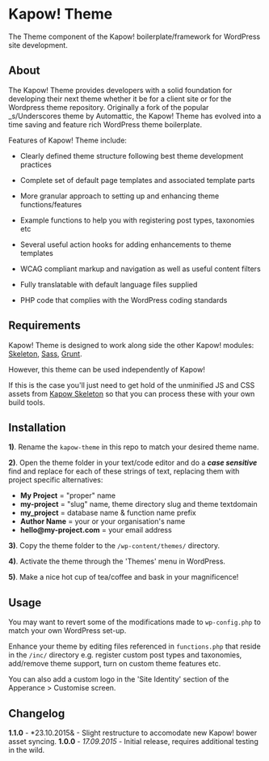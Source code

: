 # Kapow! Theme

The Theme component of the Kapow! boilerplate/framework for WordPress site development.

## About

The Kapow! Theme provides developers with a solid foundation for developing their next theme whether it be for a client site or for the Wordpress theme repository. Originally a fork of the popular _s/Underscores theme by Automattic, the Kapow! Theme has evolved into a time saving and feature rich WordPress theme boilerplate.

Features of Kapow! Theme include:

- Clearly defined theme structure following best theme development practices

- Complete set of default page templates and associated template parts

- More granular approach to setting up and enhancing theme functions/features

- Example functions to help you with registering post types, taxonomies etc

- Several useful action hooks for adding enhancements to theme templates

- WCAG compliant markup and navigation as well as useful content filters

- Fully translatable with default language files supplied

- PHP code that complies with the WordPress coding standards

## Requirements

Kapow! Theme is designed to work along side the other Kapow! modules: [Skeleton](https://github.com/mkdo/kapow-skeleton), [Sass](https://github.com/mkdo/kapow-sass), [Grunt](https://github.com/mkdo/kapow-grunt).

However, this theme can be used independently of Kapow!

If this is the case you'll just need to get hold of the unminified JS and CSS assets from [Kapow Skeleton](https://github.com/mkdo/kapow-skeleton) so that you can process these with your own build tools. 

## Installation

**1)**. Rename the `kapow-theme` in this repo to match your desired theme name.

**2)**. Open the theme folder in your text/code editor and do a ***case sensitive*** find and replace for each of these strings of text, replacing them with project specific alternatives:

- **My Project** = "proper" name 
- **my-project** = "slug" name, theme directory slug and theme textdomain
- **my_project** = database name & function name prefix
- **Author Name** = your or your organisation's name
- **hello@<span></span>my-project.com** = your email address

**3)**. Copy the theme folder to the `/wp-content/themes/` directory.

**4)**. Activate the theme through the 'Themes' menu in WordPress.

**5)**. Make a nice hot cup of tea/coffee and bask in your magnificence!

## Usage

You may  want to revert some of the modifications made to `wp-config.php` to match your own WordPress set-up.

Enhance your theme by editing files referenced in `functions.php` that reside in the `/inc/` directory e.g. register custom post types and taxonomies, add/remove theme support, turn on custom theme features etc.

You can also add a custom logo in the 'Site Identity' section of the Apperance > Customise screen.

## Changelog

**1.1.0** - *23.10.2015& - Slight restructure to accomodate new Kapow! bower asset syncing.
**1.0.0** - *17.09.2015* - Initial release, requires additional testing in the wild.
